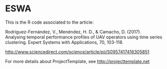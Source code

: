 # ESWA

This is the R code associated to the article: 

Rodríguez-Fernández, V., Menéndez, H. D., & Camacho, D. (2017). Analysing temporal performance profiles of UAV operators using time series clustering. Expert Systems with Applications, 70, 103-118.

http://www.sciencedirect.com/science/article/pii/S0957417416305851

For more details about ProjectTemplate, see http://projecttemplate.net
